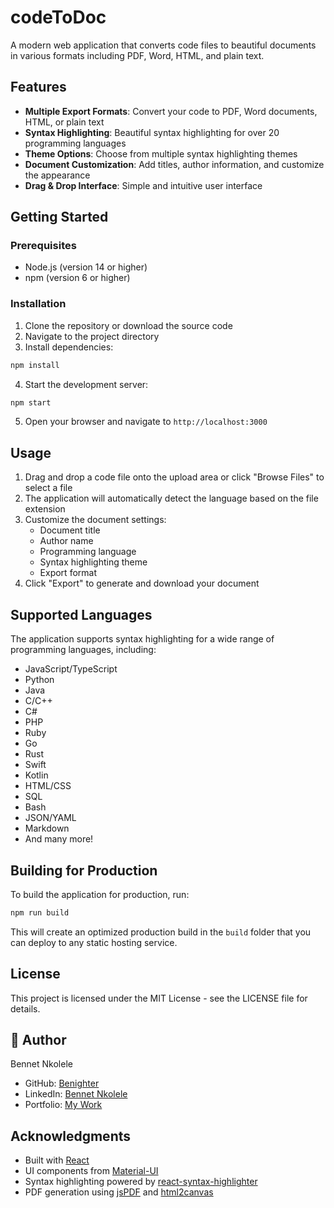 # codeToDoc

A modern web application that converts code files to beautiful documents in various formats including PDF, Word, HTML, and plain text.

## Features

- **Multiple Export Formats**: Convert your code to PDF, Word documents, HTML, or plain text
- **Syntax Highlighting**: Beautiful syntax highlighting for over 20 programming languages
- **Theme Options**: Choose from multiple syntax highlighting themes
- **Document Customization**: Add titles, author information, and customize the appearance
- **Drag & Drop Interface**: Simple and intuitive user interface

## Getting Started

### Prerequisites

- Node.js (version 14 or higher)
- npm (version 6 or higher)

### Installation

1. Clone the repository or download the source code
2. Navigate to the project directory
3. Install dependencies:

```bash
npm install
```

4. Start the development server:

```bash
npm start
```

5. Open your browser and navigate to `http://localhost:3000`

## Usage

1. Drag and drop a code file onto the upload area or click "Browse Files" to select a file
2. The application will automatically detect the language based on the file extension
3. Customize the document settings:
   - Document title
   - Author name
   - Programming language
   - Syntax highlighting theme
   - Export format
4. Click "Export" to generate and download your document

## Supported Languages

The application supports syntax highlighting for a wide range of programming languages, including:

- JavaScript/TypeScript
- Python
- Java
- C/C++
- C#
- PHP
- Ruby
- Go
- Rust
- Swift
- Kotlin
- HTML/CSS
- SQL
- Bash
- JSON/YAML
- Markdown
- And many more!

## Building for Production

To build the application for production, run:

```bash
npm run build
```

This will create an optimized production build in the `build` folder that you can deploy to any static hosting service.

## License

This project is licensed under the MIT License - see the LICENSE file for details.

## 👤 Author
Bennet Nkolele  
- GitHub: [Benighter](https://github.com/Benighter)  
- LinkedIn: [Bennet Nkolele](https://www.linkedin.com/in/bennet-nkolele-321285249/)  
- Portfolio: [My Work](https://react-personal-portfolio-alpha.vercel.app/)

## Acknowledgments

- Built with [React](https://reactjs.org/)
- UI components from [Material-UI](https://mui.com/)
- Syntax highlighting powered by [react-syntax-highlighter](https://github.com/react-syntax-highlighter/react-syntax-highlighter)
- PDF generation using [jsPDF](https://github.com/MrRio/jsPDF) and [html2canvas](https://github.com/niklasvh/html2canvas)
